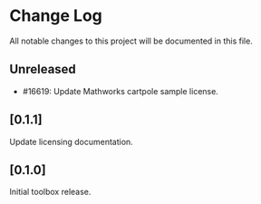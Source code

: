 # Change Log
All notable changes to this project will be documented in this file.

## Unreleased

- #16619: Update Mathworks cartpole sample license.

## [0.1.1]

Update licensing documentation.

## [0.1.0]
  
Initial toolbox release.
 